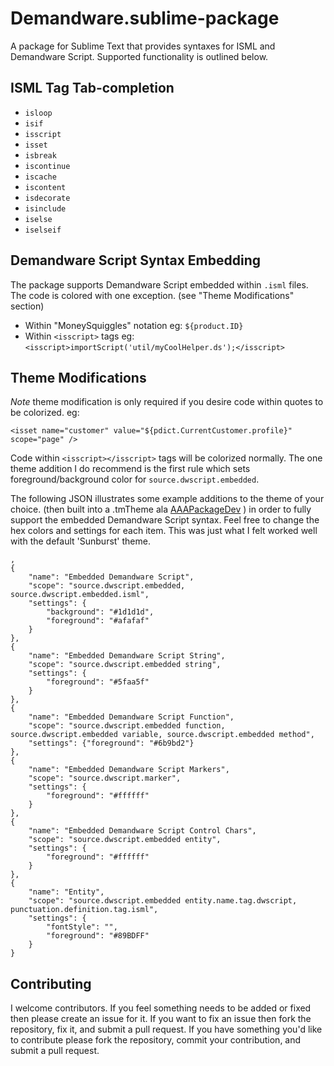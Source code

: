# Demandware.sublime-package #

A package for Sublime Text that provides syntaxes for ISML and Demandware Script. Supported functionality is outlined below.

## ISML Tag Tab-completion ##

* `isloop`
* `isif`
* `isscript`
* `isset`
* `isbreak`
* `iscontinue`
* `iscache`
* `iscontent`
* `isdecorate`
* `isinclude`
* `iselse`
* `iselseif`

## Demandware Script Syntax Embedding ##

The package supports Demandware Script embedded within `.isml` files. The code is colored
with one exception. (see "Theme Modifications" section)

* Within "MoneySquiggles" notation eg: `${product.ID}`
* Within `<isscript>` tags eg: `<isscript>importScript('util/myCoolHelper.ds');</isscript>`

## Theme Modifications ##

*Note* theme modification is only required if you desire code within quotes to be colorized. eg:

    <isset name="customer" value="${pdict.CurrentCustomer.profile}" scope="page" />

Code within `<isscript></isscript>` tags will be colorized normally. The one theme addition
I do recommend is the first rule which sets foreground/background color for
`source.dwscript.embedded`.

The following JSON illustrates some example additions to the theme of your choice. (then built into a .tmTheme ala [AAAPackageDev][] ) in
order to fully support the embedded Demandware Script syntax. Feel free to change the hex
colors and settings for each item. This was just what I felt worked well with the default
'Sunburst' theme.

	,
    {
        "name": "Embedded Demandware Script",
        "scope": "source.dwscript.embedded, source.dwscript.embedded.isml",
        "settings": {
            "background": "#1d1d1d",
            "foreground": "#afafaf"
        }
    },
    {
        "name": "Embedded Demandware Script String",
        "scope": "source.dwscript.embedded string",
        "settings": {
            "foreground": "#5faa5f"
        }
    },
    {
        "name": "Embedded Demandware Script Function",
        "scope": "source.dwscript.embedded function, source.dwscript.embedded variable, source.dwscript.embedded method",
        "settings": {"foreground": "#6b9bd2"}
    },
    {
        "name": "Embedded Demandware Script Markers",
        "scope": "source.dwscript.marker",
        "settings": {
            "foreground": "#ffffff"
        }
    },
    {
        "name": "Embedded Demandware Script Control Chars",
        "scope": "source.dwscript.embedded entity",
        "settings": {
            "foreground": "#ffffff"
        }
    },
    {
        "name": "Entity",
        "scope": "source.dwscript.embedded entity.name.tag.dwscript, punctuation.definition.tag.isml",
        "settings": {
            "fontStyle": "",
            "foreground": "#89BDFF"
        }
    }

## Contributing ##

I welcome contributors. If you feel something needs to be added or fixed then please create an issue for it. If you want to fix an issue then fork the repository, fix it, and submit a pull request. If you have something you'd like to contribute please fork the repository, commit your contribution, and submit a pull request.


[AAAPackageDev]: http://github.com/SublimeText/AAAPackageDev
